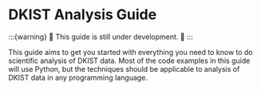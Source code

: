 # DKIST Analysis Guide

:::{warning}
🚧 This guide is still under development. 🚧
:::

This guide aims to get you started with everything you need to know to do scientific analysis of DKIST data.
Most of the code examples in this guide will use Python, but the techniques should be applicable to analysis of DKIST data in any programming language.

```{tableofcontents}
```
